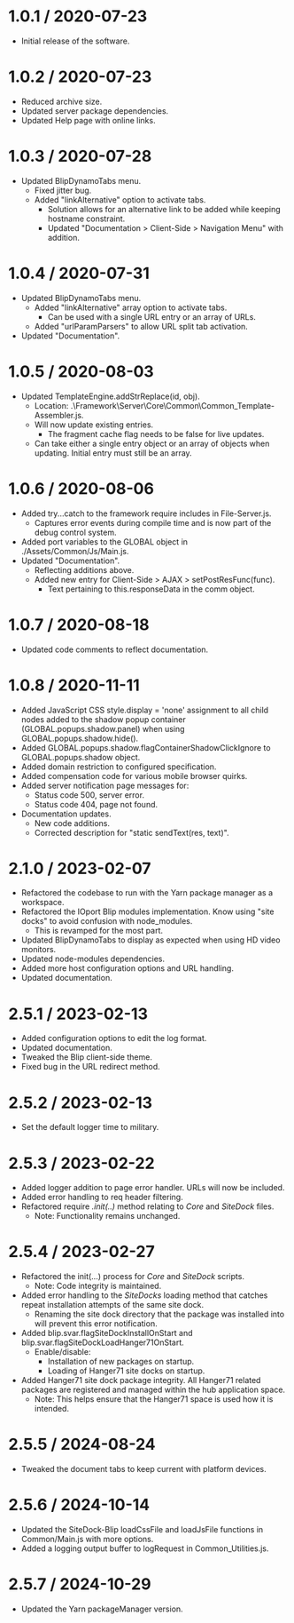 1.0.1 / 2020-07-23
===================

  * Initial release of the software.

1.0.2 / 2020-07-23
===================

  * Reduced archive size.
  * Updated server package dependencies.
  * Updated Help page with online links.

1.0.3 / 2020-07-28
===================
  * Updated BlipDynamoTabs menu.
    - Fixed jitter bug.
    - Added "linkAlternative" option to activate tabs.      
      - Solution allows for an alternative link to be added while keeping hostname constraint.
      - Updated "Documentation > Client-Side > Navigation Menu" with addition.

1.0.4 / 2020-07-31
===================
  * Updated BlipDynamoTabs menu.
    - Added "linkAlternative" array option to activate tabs.      
      - Can be used with a single URL entry or an array of URLs.
    - Added "urlParamParsers" to allow URL split tab activation.
  * Updated "Documentation".

1.0.5 / 2020-08-03
===================
  * Updated TemplateEngine.addStrReplace(id, obj).
    - Location: .\Framework\Server\Core\Common\Common_Template-Assembler.js.
    - Will now update existing entries.
      - The fragment cache flag needs to be false for live updates.
    - Can take either a single entry object or an array of objects when updating.  Initial entry must still be an array.

1.0.6 / 2020-08-06
===================
  * Added try...catch to the framework require includes in File-Server.js.
    - Captures error events during compile time and is now part of the debug control system.
  * Added port variables to the GLOBAL object in ./Assets/Common/Js/Main.js.
  * Updated "Documentation".
    - Reflecting additions above.
    - Added new entry for Client-Side > AJAX > setPostResFunc(func).
      - Text pertaining to this.responseData in the comm object.

1.0.7 / 2020-08-18
===================
  * Updated code comments to reflect documentation.

1.0.8 / 2020-11-11
===================
  * Added JavaScript CSS style.display = 'none' assignment to all child nodes added to the shadow popup container (GLOBAL.popups.shadow.panel) when using GLOBAL.popups.shadow.hide().
  * Added GLOBAL.popups.shadow.flagContainerShadowClickIgnore to GLOBAL.popups.shadow object.
  * Added domain restriction to configured specification.
  * Added compensation code for various mobile browser quirks.
  * Added server notification page messages for:
    - Status code 500, server error.
    - Status code 404, page not found.
  * Documentation updates.
    - New code additions.
    - Corrected description for "static sendText(res, text)".

2.1.0 / 2023-02-07
===================
  * Refactored the codebase to run with the Yarn package manager as a workspace.
  * Refactored the IOport Blip modules implementation.  Know using "site docks" to avoid confusion with node_modules.
    - This is revamped for the most part.
  * Updated BlipDynamoTabs to display as expected when using HD video monitors.
  * Updated node-modules dependencies.
  * Added more host configuration options and URL handling.
  * Updated documentation.

2.5.1 / 2023-02-13
===================
  * Added configuration options to edit the log format.
  * Updated documentation.
  * Tweaked the Blip client-side theme.
  * Fixed bug in the URL redirect method.

2.5.2 / 2023-02-13
===================
  * Set the default logger time to military.

2.5.3 / 2023-02-22
===================
  * Added logger addition to page error handler.  URLs will now be included.
  * Added error handling to req header filtering.
  * Refactored require _.init(..)_ method relating to _Core_ and _SiteDock_ files.
    - Note: Functionality remains unchanged.

2.5.4 / 2023-02-27
===================
  * Refactored the init(...) process for _Core_ and _SiteDock_ scripts.
    - Note: Code integrity is maintained.
  * Added error handling to the _SiteDocks_ loading method that catches repeat installation attempts of the same site dock.
    - Renaming the site dock directory that the package was installed into will prevent this error notification.
  * Added blip.svar.flagSiteDockInstallOnStart and blip.svar.flagSiteDockLoadHanger71OnStart.
    - Enable/disable:
      - Installation of new packages on startup.
      - Loading of Hanger71 site docks on startup.
  * Added Hanger71 site dock package integrity.  All Hanger71 related packages are registered and managed within the hub application space.
    - Note: This helps ensure that the Hanger71 space is used how it is intended.

2.5.5 / 2024-08-24
===================
  * Tweaked the document tabs to keep current with platform devices.

2.5.6 / 2024-10-14
===================
  * Updated the SiteDock-Blip loadCssFile and loadJsFile functions in Common/Main.js with more options.
  * Added a logging output buffer to logRequest in Common_Utilities.js.

2.5.7 / 2024-10-29
===================
  * Updated the Yarn packageManager version.
